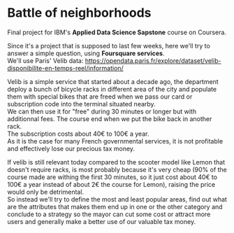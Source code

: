 # Battle of neighborhoods
Final project for IBM's **Applied Data Science Sapstone** course on Coursera.  

Since it's a project that is supposed to last few weeks, here we'll try to answer a simple question, using **Foursquare services**.  
We'll use Paris' Velib data: https://opendata.paris.fr/explore/dataset/velib-disponibilite-en-temps-reel/information/  

Velib is a simple service that started about a decade ago, the department deploy a bunch of bicycle racks in different area of the city and populate them with special bikes that are freed when we pass our card or subscription code into the terminal situated nearby.  
We can then use it for "free" during 30 minutes or longer but with additionnal fees. The course end when we put the bike back in another rack.  
The subscription costs about 40€ to 100€ a year.  
As it is the case for many French governmental services, it is not profitable and effectively lose our precious tax money.  

If velib is still relevant today compared to the scooter model like Lemon that doesn't require racks, is most probably because it's very cheap (90% of the course made are withing the first 30 minutes, so it just cost about 40€ to 100€ a year instead of about 2€ the course for Lemon), raising the price would only be detrimental.  
So instead we'll try to define the most and least popular areas, find out what are the attributes that makes them end up in one or the other category and conclude to a strategy so the mayor can cut some cost or attract more users and generally make a better use of our valuable tax money.  

